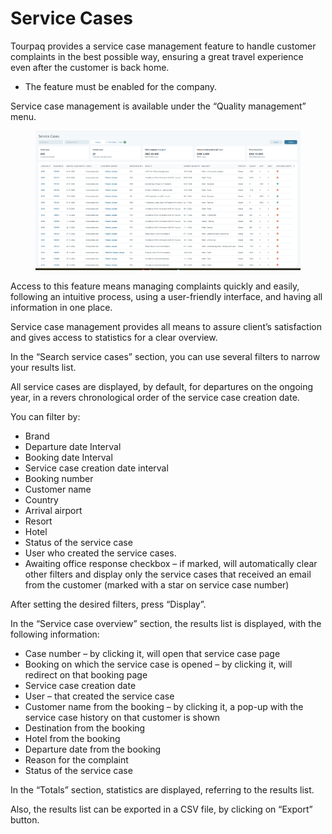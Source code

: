 # Service Cases

Tourpaq provides a service case management feature to handle customer complaints in the best possible way, ensuring a great travel experience even after the customer is back home.

* The feature must be enabled for the company.

Service case management is available under the “Quality management” menu.

<figure><img src="../.gitbook/assets/image (6) (1) (1) (1) (1) (1) (1) (1) (1) (1) (1) (1) (1) (1) (1) (1) (1) (1) (1) (1).png" alt=""><figcaption></figcaption></figure>

Access to this feature means managing complaints quickly and easily, following an intuitive process, using a user-friendly interface, and having all information in one place.&#x20;

Service case management provides all means to assure client’s satisfaction and gives access to statistics for a clear overview.

In the “Search service cases” section, you can use several filters to narrow your results list.&#x20;

All service cases are displayed, by default, for departures on the ongoing year, in a revers chronological order of the service case creation date.&#x20;

You can filter by:&#x20;

* Brand&#x20;
* Departure date Interval&#x20;
* Booking date Interval&#x20;
* Service case creation date interval&#x20;
* Booking number&#x20;
* Customer name&#x20;
* Country&#x20;
* Arrival airport
* Resort&#x20;
* Hotel&#x20;
* Status of the service case&#x20;
* User who created the service cases.&#x20;
* Awaiting office response checkbox – if marked, will automatically clear other filters and display only the service cases that received an email from the customer (marked with a star on service case number)&#x20;

After setting the desired filters, press “Display”.&#x20;

In the “Service case overview” section, the results list is displayed, with the following information:&#x20;

* Case number – by clicking it, will open that service case page&#x20;
* Booking on which the service case is opened – by clicking it, will redirect on that booking page&#x20;
* Service case creation date&#x20;
* User – that created the service case&#x20;
* Customer name from the booking – by clicking it, a pop-up with the service case history on that customer is shown&#x20;
* Destination from the booking&#x20;
* Hotel from the booking&#x20;
* Departure date from the booking&#x20;
* Reason for the complaint&#x20;
* Status of the service case&#x20;

In the “Totals” section, statistics are displayed, referring to the results list.&#x20;

Also, the results list can be exported in a CSV file, by clicking on “Export” button.

